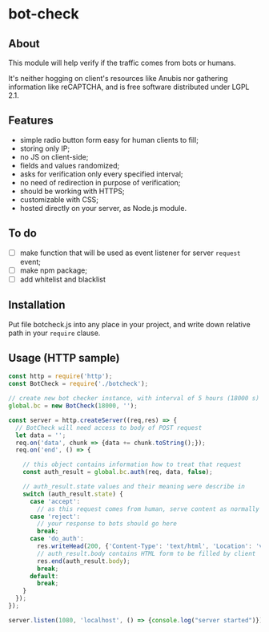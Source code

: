 # bot-check

## About

This module will help verify if the traffic comes from bots or humans.

It's neither hogging on client's resources like Anubis nor gathering information like reCAPTCHA, and is free software distributed under LGPL 2.1.

## Features

- simple radio button form easy for human clients to fill;
- storing only IP;
- no JS on client-side;
- fields and values randomized;
- asks for verification only every specified interval;
- no need of redirection in purpose of verification;
- should be working with HTTPS;
- customizable with CSS;
- hosted directly on your server, as Node.js module.

## To do

- [ ] make function that will be used as event listener for server `request` event;
- [ ] make npm package;
- [ ] add whitelist and blacklist

## Installation

Put file botcheck.js into any place in your project, and write down relative path in your `require` clause.

## Usage (HTTP sample)

```js
const http = require('http');
const BotCheck = require('./botcheck');

// create new bot checker instance, with interval of 5 hours (18000 s) and no CSS
global.bc = new BotCheck(18000, '');

const server = http.createServer((req,res) => {
  // BotCheck will need access to body of POST request 
  let data = '';
  req.on('data', chunk => {data += chunk.toString();});
  req.on('end', () => {

    // this object contains information how to treat that request
    const auth_result = global.bc.auth(req, data, false);

    // auth_result.state values and their meaning were describe in
    switch (auth_result.state) {
      case 'accept':
        // as this request comes from human, serve content as normally
      case 'reject':
        // your response to bots should go here
        break;
      case 'do_auth':
        res.writeHead(200, {'Content-Type': 'text/html', 'Location': 'verify.html'});
        // auth_result.body contains HTML form to be filled by client
        res.end(auth_result.body);
        break;
      default:
        break;
    }
  });
});

server.listen(1080, 'localhost', () => {console.log("server started")});
```
